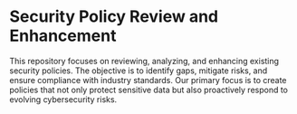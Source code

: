 # Security Policy Review and Enhancement

This repository focuses on reviewing, analyzing, and enhancing existing security policies. The objective is to identify gaps, mitigate risks, and ensure compliance with industry standards. Our primary focus is to create policies that not only protect sensitive data but also proactively respond to evolving cybersecurity risks.
